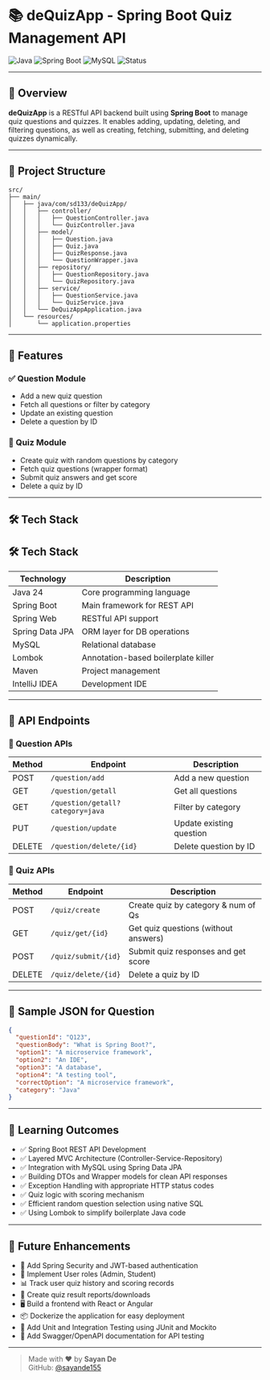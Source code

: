 # 📚 deQuizApp - Spring Boot Quiz Management API

![Java](https://img.shields.io/badge/Java-24-blue)
![Spring Boot](https://img.shields.io/badge/SpringBoot-3.5.4-brightgreen)
![MySQL](https://img.shields.io/badge/Database-MySQL-blue)
![Status](https://img.shields.io/badge/Status-Active-green)

---

## 🚀 Overview

**deQuizApp** is a RESTful API backend built using **Spring Boot** to manage quiz questions and quizzes. It enables adding, updating, deleting, and filtering questions, as well as creating, fetching, submitting, and deleting quizzes dynamically.

---

## 📁 Project Structure

```plaintext
src/
├── main/
│   ├── java/com/sd133/deQuizApp/
│   │   ├── controller/
│   │   │   ├── QuestionController.java
│   │   │   └── QuizController.java
│   │   ├── model/
│   │   │   ├── Question.java
│   │   │   ├── Quiz.java
│   │   │   ├── QuizResponse.java
│   │   │   └── QuestionWrapper.java
│   │   ├── repository/
│   │   │   ├── QuestionRepository.java
│   │   │   └── QuizRepository.java
│   │   ├── service/
│   │   │   ├── QuestionService.java
│   │   │   └── QuizService.java
│   │   └── DeQuizAppApplication.java
│   └── resources/
│       └── application.properties

```
---

## 🧾 Features

### ✅ Question Module
- Add a new quiz question
- Fetch all questions or filter by category
- Update an existing question
- Delete a question by ID

### 🧠 Quiz Module
- Create quiz with random questions by category
- Fetch quiz questions (wrapper format)
- Submit quiz answers and get score
- Delete a quiz by ID


---

## 🛠️ Tech Stack

## 🛠️ Tech Stack

| Technology      | Description                          |
|-----------------|--------------------------------------|
| Java 24         | Core programming language            |
| Spring Boot     | Main framework for REST API          |
| Spring Web      | RESTful API support                  |
| Spring Data JPA | ORM layer for DB operations          |
| MySQL           | Relational database                  |
| Lombok          | Annotation-based boilerplate killer  |
| Maven           | Project management                   |
| IntelliJ IDEA   | Development IDE                      |


---

## 🧪 API Endpoints

### 📌 Question APIs

| Method | Endpoint                          | Description                        |
|--------|-----------------------------------|------------------------------------|
| POST   | `/question/add`                   | Add a new question                 |
| GET    | `/question/getall`                | Get all questions                  |
| GET    | `/question/getall?category=java`  | Filter by category                 |
| PUT    | `/question/update`                | Update existing question           |
| DELETE | `/question/delete/{id}`           | Delete question by ID              |

### 📌 Quiz APIs

| Method | Endpoint                     | Description                              |
|--------|------------------------------|------------------------------------------|
| POST   | `/quiz/create`               | Create quiz by category & num of Qs      |
| GET    | `/quiz/get/{id}`             | Get quiz questions (without answers)     |
| POST   | `/quiz/submit/{id}`          | Submit quiz responses and get score      |
| DELETE | `/quiz/delete/{id}`          | Delete a quiz by ID                      |


---

## 📌 Sample JSON for Question

```json
{
  "questionId": "Q123",
  "questionBody": "What is Spring Boot?",
  "option1": "A microservice framework",
  "option2": "An IDE",
  "option3": "A database",
  "option4": "A testing tool",
  "correctOption": "A microservice framework",
  "category": "Java"
}
```
---
## 🧠 Learning Outcomes

- ✅ Spring Boot REST API Development
- ✅ Layered MVC Architecture (Controller-Service-Repository)
- ✅ Integration with MySQL using Spring Data JPA
- ✅ Building DTOs and Wrapper models for clean API responses
- ✅ Exception Handling with appropriate HTTP status codes
- ✅ Quiz logic with scoring mechanism
- ✅ Efficient random question selection using native SQL
- ✅ Using Lombok to simplify boilerplate Java code

---
## 🧪 Future Enhancements

- 🔐 Add Spring Security and JWT-based authentication
- 👤 Implement User roles (Admin, Student)
- 📊 Track user quiz history and scoring records
- 🧾 Create quiz result reports/downloads
- 🖥️ Build a frontend with React or Angular
- 📦 Dockerize the application for easy deployment
- 🧪 Add Unit and Integration Testing using JUnit and Mockito
- 📜 Add Swagger/OpenAPI documentation for API testing

---

> Made with ❤️ by **Sayan De**  
> GitHub: [@sayande155](https://github.com/sayande155)

